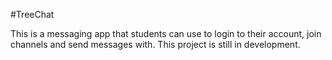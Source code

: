#TreeChat

This is a messaging app that students can use to login to their account, join channels and send messages with. This project is still in development.
